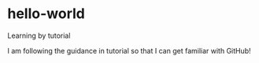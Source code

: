 # hello-world
Learning by tutorial

I am following the guidance in tutorial so that I can get familiar with GitHub!
